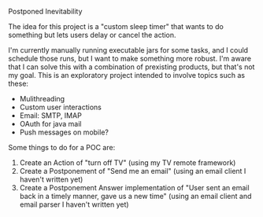 Postponed Inevitability

The idea for this project is a "custom sleep timer" that wants to do something but lets users delay or cancel the action.

I'm currently manually running executable jars for some tasks, and I could schedule those runs, but I want to make something more robust.
I'm aware that I can solve this with a combination of prexisting products, but that's not my goal.
This is an exploratory project intended to involve topics such as these:
* Mulithreading
* Custom user interactions
* Email: SMTP, IMAP
* OAuth for java mail
* Push messages on mobile?

Some things to do for a POC are:
1. Create an Action of "turn off TV" (using my TV remote framework)
2. Create a Postponement of "Send me an email" (using an email client I haven't written yet)
3. Create a Postponement Answer implementation of "User sent an email back in a timely manner, gave us a new time" (using an email client and email parser I haven't written yet)

